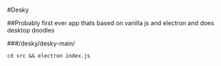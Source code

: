 #Desky

##Probably first ever app thats based on vanilla js and electron and does desktop doodles

###/desky/desky-main/


`cd src && electron index.js`
